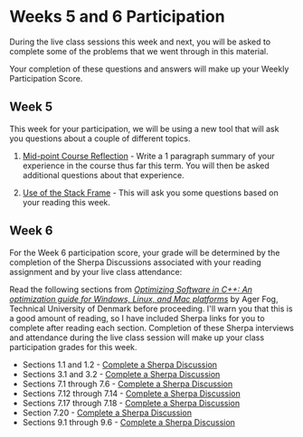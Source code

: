 # Weeks 5 and 6 Participation

During the live class sessions this week and next, you will be asked to complete some of
the problems that we went through in this material.

Your completion of these questions and answers will make up your Weekly
Participation Score.

## Week 5

This week for your participation, we will be using a new tool that will ask you questions about a couple of different topics.

1. [Mid-point Course Reflection](https://app.sherpalabs.co/student/assignment/65c3bdaca08a82ee7191eeef) - Write a 1 paragraph summary of your experience in the course thus far this term.  You will then be asked additional questions about that experience.

2. [Use of the Stack Frame](https://app.sherpalabs.co/student/assignment/65c3bc3ca08a82ee7191eeec) - This will ask you some questions based on your reading this week.  

## Week 6

For the Week 6 participation score, your grade will be determined by the completion of the Sherpa Discussions associated with your reading assignment and by your live class attendance:

Read the following sections from [*Optimizing Software in C++: An optimization guide for Windows, Linux, and Mac platforms*](https://www.agner.org/optimize/optimizing_cpp.pdf) by Ager Fog, Technical University of Denmark before proceeding.  I'll warn you that this is a good amount of reading, so I have included Sherpa links for you to complete after reading each section.  Completion of these Sherpa interviews and attendance during the live class session will make up your class participation grades for this week.

- Sections 1.1 and 1.2 - [Complete a Sherpa Discussion](https://app.sherpalabs.co/student/assignment/65ca4125986fa574e65ac4e5)
- Sections 3.1 and 3.2  - [Complete a Sherpa Discussion](https://app.sherpalabs.co/student/assignment/65ca41ed5c1cdd5f12e6b4bd)
- Sections 7.1 through 7.6  - [Complete a Sherpa Discussion](https://app.sherpalabs.co/student/assignment/65ca42855c1cdd5f12e6b4be)
- Sections 7.12 through 7.14  - [Complete a Sherpa Discussion](https://app.sherpalabs.co/student/assignment/65ca430d5c1cdd5f12e6b4c0)
- Sections 7.17 through 7.18  - [Complete a Sherpa Discussion](https://app.sherpalabs.co/student/assignment/65ca437cbb91f4fc6a68899f)
- Section 7.20  - [Complete a Sherpa Discussion](https://app.sherpalabs.co/student/assignment/65ca43cd5c1cdd5f12e6b4c3)
- Sections 9.1 through 9.6  - [Complete a Sherpa Discussion](https://app.sherpalabs.co/student/assignment/65ca4419be64b4edf0a22752)